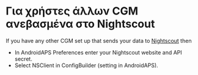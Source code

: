 # Για χρήστες άλλων CGM ανεβασμένα στο Nightscout

If you have any other CGM set up that sends your data to [Nightscout](https://nightscout.github.io/) then

-   In AndroidAPS Preferences enter your Nightscout website and API secret.
-   Select NSClient in ConfigBuilder (setting in AndroidAPS).
